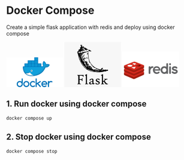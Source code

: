 # Docker Compose

Create a simple flask application with redis and deploy using docker compose

<!-- ![Docker](/assets/Docker.jpg "Docker") -->
<img width="30%" alt="Docker" src="/assets/Docker.jpg">

<!-- ![Flask](/assets/Flask.png "Flask") -->
<img width="30%" alt="Flask" src="/assets/Flask.png">

<img width="30%" alt="Flask" src="/assets/redis.jpg">



## 1. Run docker using docker compose
```
docker compose up
```

## 2. Stop docker using docker compose
```
docker compose stop
```
